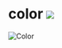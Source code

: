# color [![](https://github.com/fatih/color/workflows/build/badge.svg)](https://github.com/WatchJani/color/actions)

![Color](https://res.cloudinary.com/fja/image/upload/v1692201009/d6dd154f5e10302e52cdaafc8afcbe4a.jpg)